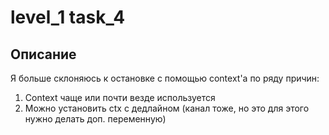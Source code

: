 # level_1 task_4

## Описание

Я больше склоняюсь к остановке с помощью context'a по ряду причин:

1) Context чаще или почти везде используется
2) Можно установить ctx с дедлайном (канал тоже, но это для этого нужно делать доп. переменную)
